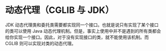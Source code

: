# 动态代理（CGLIB 与 JDK）

JDK 动态代理类和委托类需要都实现同一个接口。也就是说只有实现了某个接口的类可以使用 Java 动态代理机制。但是，事实上使用中并不是遇到的所有类都会给你实现一个接口。因此，对于没有实现接口的类，就不能使用该机制。而 CGLIB 则可以实现对类的动态代理。